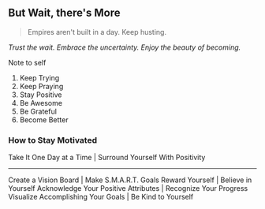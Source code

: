## But Wait, there's More

>Empires aren't built in a day.
>Keep husting.

*Trust the wait. Embrace the uncertainty. Enjoy the beauty of becoming.*

Note to self
1. Keep Trying
2. Keep Praying
3. Stay Positive
4. Be Awesome
5. Be Grateful
6. Become Better


### How to Stay Motivated

Take It One Day at a Time | Surround Yourself With Positivity
-------------------------   ---------------------------------
Create a Vision Board | Make S.M.A.R.T. Goals
Reward Yourself | Believe in Yourself
Acknowledge Your Positive Attributes | Recognize Your Progress
Visualize Accomplishing Your Goals | Be Kind to Yourself
